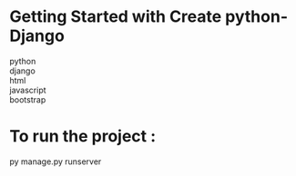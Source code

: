 # Getting Started with Create python-Django
python \
django \
html \
javascript \
bootstrap 

# To run the project :
py manage.py runserver
